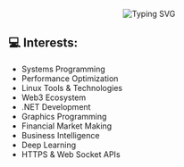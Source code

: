 <!-- Centered SVG animated typing effect -->
<p align="center">
  <img src="https://readme-typing-svg.herokuapp.com?font=Fira+Code&size=32&duration=3000&pause=500&color=00FF00&center=true&vCenter=true&width=600&lines=Nova Stack Dev;Open+to+collaborations;Always+building+cool+stuff" alt="Typing SVG" />
</p>

## 💻 Interests:
- Systems Programming
- Performance Optimization
- Linux Tools & Technologies
- Web3 Ecosystem
- .NET Development
- Graphics Programming
- Financial Market Making
- Business Intelligence
- Deep Learning
- HTTPS & Web Socket APIs

